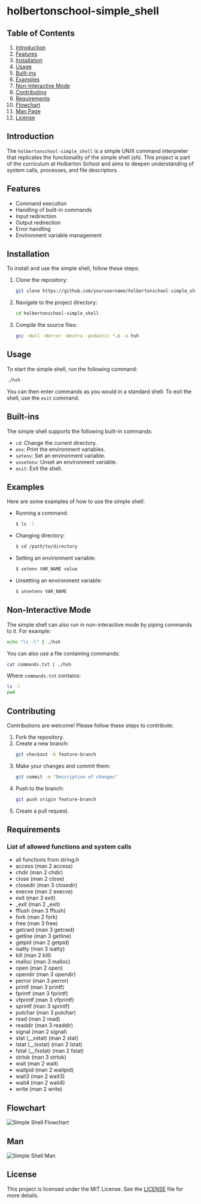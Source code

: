 # holbertonschool-simple_shell
## Table of Contents
1. [Introduction](#introduction)
2. [Features](#features)
3. [Installation](#installation)
4. [Usage](#usage)
5. [Built-ins](#built-ins)
6. [Examples](#examples)
7. [Non-Interactive Mode](#non-interactive-mode)
8. [Contributing](#contributing)
9. [Requirements](#requirements)
10. [Flowchart](#flowchart)
11. [Man Page](#man-page)
12. [License](#license)

## Introduction
The `holbertonschool-simple_shell` is a simple UNIX command interpreter that replicates the functionality of the simple shell (sh). This project is part of the curriculum at Holberton School and aims to deepen understanding of system calls, processes, and file descriptors.

## Features
- Command execution
- Handling of built-in commands
- Input redirection
- Output redirection
- Error handling
- Environment variable management

## Installation
To install and use the simple shell, follow these steps:
1. Clone the repository:
	```sh
	git clone https://github.com/yourusername/holbertonschool-simple_shell.git
	```
2. Navigate to the project directory:
	```sh
	cd holbertonschool-simple_shell
	```
3. Compile the source files:
	```sh
	gcc -Wall -Werror -Wextra -pedantic *.c -o hsh
	```

## Usage
To start the simple shell, run the following command:
```sh
./hsh
```
You can then enter commands as you would in a standard shell. To exit the shell, use the `exit` command.

## Built-ins
The simple shell supports the following built-in commands:
- `cd`: Change the current directory.
- `env`: Print the environment variables.
- `setenv`: Set an environment variable.
- `unsetenv`: Unset an environment variable.
- `exit`: Exit the shell.

## Examples
Here are some examples of how to use the simple shell:
- Running a command:
	```sh
	$ ls -l
	```
- Changing directory:
	```sh
	$ cd /path/to/directory
	```
- Setting an environment variable:
	```sh
	$ setenv VAR_NAME value
	```
- Unsetting an environment variable:
	```sh
	$ unsetenv VAR_NAME
	```

## Non-Interactive Mode
The simple shell can also run in non-interactive mode by piping commands to it. For example:
```sh
echo "ls -l" | ./hsh
```
You can also use a file containing commands:
```sh
cat commands.txt | ./hsh
```
Where `commands.txt` contains:
```sh
ls -l
pwd
```

## Contributing
Contributions are welcome! Please follow these steps to contribute:
1. Fork the repository.
2. Create a new branch:
	```sh
	git checkout -b feature-branch
	```
3. Make your changes and commit them:
	```sh
	git commit -m "Description of changes"
	```
4. Push to the branch:
	```sh
	git push origin feature-branch
	```
5. Create a pull request.

## Requirements
### List of allowed functions and system calls
- all functions from string.h
- access (man 2 access)
- chdir (man 2 chdir)
- close (man 2 close)
- closedir (man 3 closedir)
- execve (man 2 execve)
- exit (man 3 exit)
- _exit (man 2 _exit)
- fflush (man 3 fflush)
- fork (man 2 fork)
- free (man 3 free)
- getcwd (man 3 getcwd)
- getline (man 3 getline)
- getpid (man 2 getpid)
- isatty (man 3 isatty)
- kill (man 2 kill)
- malloc (man 3 malloc)
- open (man 2 open)
- opendir (man 3 opendir)
- perror (man 3 perror)
- printf (man 3 printf)
- fprintf (man 3 fprintf)
- vfprintf (man 3 vfprintf)
- sprintf (man 3 sprintf)
- putchar (man 3 putchar)
- read (man 2 read)
- readdir (man 3 readdir)
- signal (man 2 signal)
- stat (__xstat) (man 2 stat)
- lstat (__lxstat) (man 2 lstat)
- fstat (__fxstat) (man 2 fstat)
- strtok (man 3 strtok)
- wait (man 2 wait)
- waitpid (man 2 waitpid)
- wait3 (man 2 wait3)
- wait4 (man 2 wait4)
- write (man 2 write)

## Flowchart 

![Simple Shell Flowchart](./image/flowchart.png)

## Man 

![Simple Shell Man](./image/man.png)

## License
This project is licensed under the MIT License. See the [LICENSE](LICENSE) file for more details.